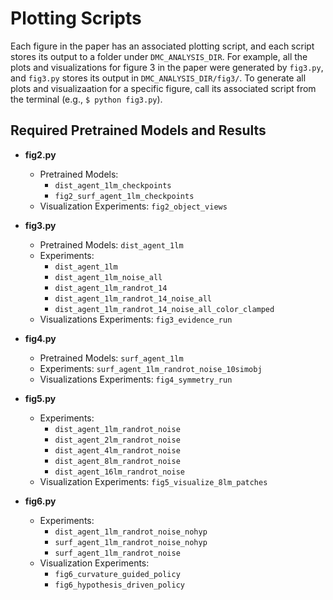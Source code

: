 # Plotting Scripts

Each figure in the paper has an associated plotting script, and each script stores its
output to a folder under `DMC_ANALYSIS_DIR`. For example, all the plots
and visualizations for figure 3 in the paper were generated by `fig3.py`, and `fig3.py`
stores its output in `DMC_ANALYSIS_DIR/fig3/`. To generate all plots and visualizaation
for a specific figure, call its associated script from the terminal (e.g., `$ python fig3.py`).


## Required Pretrained Models and Results

- **fig2.py**
  - Pretrained Models:
    - `dist_agent_1lm_checkpoints`
    - `fig2_surf_agent_1lm_checkpoints`
  - Visualization Experiments:  `fig2_object_views`

- **fig3.py**
  - Pretrained Models: `dist_agent_1lm`
  - Experiments: 
    - `dist_agent_1lm`
    - `dist_agent_1lm_noise_all`
    - `dist_agent_1lm_randrot_14`
    - `dist_agent_1lm_randrot_14_noise_all`
    - `dist_agent_1lm_randrot_14_noise_all_color_clamped`
   - Visualizations Experiments: `fig3_evidence_run`

- **fig4.py**
  - Pretrained Models: `surf_agent_1lm`
  - Experiments: `surf_agent_1lm_randrot_noise_10simobj`
  - Visualizations Experiments: `fig4_symmetry_run`

- **fig5.py**
  - Experiments: 
    - `dist_agent_1lm_randrot_noise`
    - `dist_agent_2lm_randrot_noise`
    - `dist_agent_4lm_randrot_noise`
    - `dist_agent_8lm_randrot_noise`
    - `dist_agent_16lm_randrot_noise`  
  - Visualization Experiments: `fig5_visualize_8lm_patches`

- **fig6.py**
  - Experiments:
    - `dist_agent_1lm_randrot_noise_nohyp`
    - `surf_agent_1lm_randrot_noise_nohyp`
    - `surf_agent_1lm_randrot_noise`  
  - Visualization Experiments:
    - `fig6_curvature_guided_policy`
    - `fig6_hypothesis_driven_policy`


